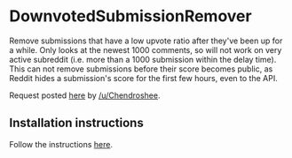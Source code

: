 # DownvotedSubmissionRemover
Remove submissions that have a low upvote ratio after they've been up for a
while. Only looks at the newest 1000 comments, so will not work on very active
subreddit (i.e. more than a 1000 submission within the delay time). This can not
remove submissions before their score becomes public, as Reddit hides a
submission's score for the first few hours, even to the API.

Request posted [here](https://www.reddit.com/r/RequestABot/comments/56nsih/bot_for_removing_threads_that_has_score_lower/)
by [/u/Chendroshee](https://www.reddit.com/user/Chendroshee).

## Installation instructions
Follow the instructions [here](https://github.com/JohnnyDeuss/reddit-bots).
